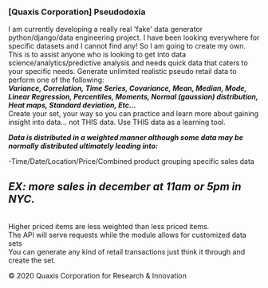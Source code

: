 ### [Quaxis Corporation] Pseudodoxia
I am currently developing a really real 'fake' data generator python/django/data engineering project. I have been looking everywhere for specific datasets and I cannot find any! So I am going to create my own. This is to assist anyone who is looking to get into data science/analytics/predictive analysis and needs quick data that caters to your specific needs. Generate unlimited realistic pseudo retail data to perform one of the following:
<br>
***Variance, Correlation, Time Series, Covariance, Mean, Median, Mode, Linear Regression, Percentiles, Moments, Normal (gaussian) distribution, Heat maps, Standard deviation, Etc...***
<br>
Create your set, your way so you can practice and learn more about gaining insight into data... not THIS data. Use THIS data as a learning tool.

***Data is distributed in a weighted manner although some data may be normally distributed ultimately leading into:***

-Time/Date/Location/Price/Combined product grouping specific sales data

## ***EX: more sales in december at 11am or 5pm in NYC.***
<br>
Higher priced items are less weighted than less priced items.
<br>
The API will serve requests while the module allows for customized data sets
<br>
You can generate any kind of retail transactions just think it through and create the set.


© 2020 Quaxis Corporation for Research & Innovation
